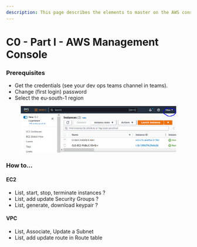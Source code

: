 ```yaml
---
description: This page describes the elements to master on the AWS console.
---
```


# C0 - Part I - AWS Management Console

### Prerequisites

* Get the credentials (see your dev ops teams channel in teams).
* Change (first login) password
* Select the eu-south-1 region

<figure><img src="../../../.gitbook/assets/image (6).png" alt=""><figcaption></figcaption></figure>

### How to...

#### **EC2**

* List, start, stop, terminate instances ?
* List, add update Security Groups  ?
* List, generate, download keypair ?

#### VPC

* List, Associate, Update a Subnet
* List, add update route in Route table



